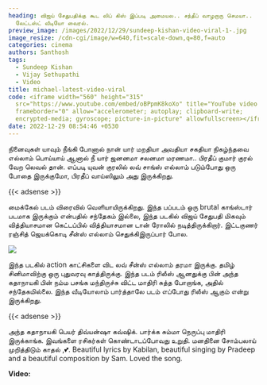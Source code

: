 ```yaml
---
heading: விஜய் சேதுபதிக்கு கூட லிப் கிஸ் இப்படி அமையல.. சந்தீப் வாழறாரு செமயா..
  லேட்டஸ்ட் வீடியோ வைரல்.
preview_image: /images/2022/12/29/sundeep-kishan-video-viral-1-.jpg
image_resize: /cdn-cgi/image/w=640,fit=scale-down,q=80,f=auto
categories: cinema
authors: Santhosh
tags:
  - Sundeep Kishan
  - Vijay Sethupathi
  - Video
title: michael-latest-video-viral
code: <iframe width="560" height="315"
  src="https://www.youtube.com/embed/oBPpmK8koXo" title="YouTube video player"
  frameborder="0" allow="accelerometer; autoplay; clipboard-write;
  encrypted-media; gyroscope; picture-in-picture" allowfullscreen></iframe>
date: 2022-12-29 08:54:46 +0530
---
```



நினைவுகள் யாவும் நீங்கி போனால் நான் யார் மறதியா அவதியா சகதியா நிகழ்ந்தவை எல்லாம் பொய்யாய் ஆனால் நீ யார் ஜனனமா சலனமா மரணமா.. பிரதீப் குமார் குரல் வேற லெவல் தான். எப்படி யுவன் குரலில் லவ் சாங்ஸ் எல்லாம் படும்போது ஒரு போதை இருக்குமோ, பிரதீப் வாய்ஸிலும் அது இருக்கிறது. 

{{< adsense >}}

மைக்கேல் படம் விரைவில் வெளியாயிருக்கிறது. இந்த பப்படம் ஒரு brutal காங்ஸ்டார் படமாக இருக்கும் என்பதில் சந்தேகம் இல்லை, இந்த படகில் விஜய் சேதுபதி மிகவும் வித்தியாசமான கெட்டப்பில் வித்தியாசமான டான் ரோலில் நடித்திருக்கிறார். இட்டகுணர் ரஞ்சித் ஜெயக்கொடி சீன்ஸ் எல்லாம் செதுக்கிஇருப்பார் போல. 

![](/images/2022/12/29/sundeep-kishan-video-viral-2-.jpg)

இந்த படகில் action காட்சிகளை விட லவ் சீன்ஸ் எல்லாம் தரமா இருக்கு. தமிழ் சினிமாவிற்கு ஒரு புதுவரவு காத்திருக்கு. இந்த படம் ரிலீஸ் ஆனதுக்கு பின் அந்த கதாநாயகி பின் நம்ம பசங்க மந்திருச்சு விட்ட மாதிரி சுத்த போறாங்க, அதில் சந்தேகமில்லை. இந்த வீடியோலாம் பார்த்தாலே படம் எப்போது ரிலீஸ் ஆகும் என்று இருக்கிறது.

{{< adsense >}}

அந்த கதாநாயகி பெயர் திவ்யன்ஷா கவ்ஷிக். பார்க்க சும்மா நெருப்பு மாதிரி இருக்காங்க. இவங்களை ரசிகர்கள் கொண்டாடப்போவது உறுதி. மனதினை சோம்பலாய் முறித்திடும் காதல் ,💕. Beautiful lyrics by Kabilan, beautiful singing by Pradeep and a beautiful composition by Sam. Loved the song. 

**V﻿ideo:**